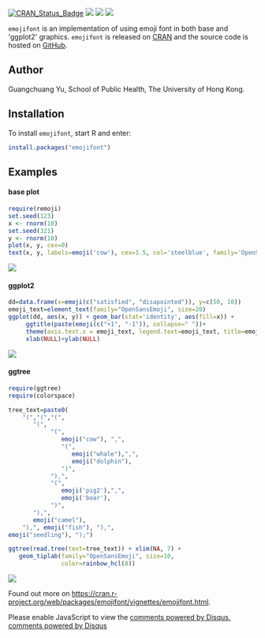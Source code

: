 <!-- addtoany:= -->

<link rel="stylesheet" href="https://guangchuangyu.github.io/css/font-awesome.min.css">


[![CRAN_Status_Badge](http://www.r-pkg.org/badges/version/emojifont?color=blue)](http://cran.r-project.org/package=emojifont)
![](http://cranlogs.r-pkg.org/badges/grand-total/emojifont?color=blue)
![](http://cranlogs.r-pkg.org/badges/emojifont?color=blue)
![](http://cranlogs.r-pkg.org/badges/last-week/emojifont?color=blue)

`emojifont` is an implementation of using emoji font in both base and
'ggplot2' graphics. `emojifont` is released on
[CRAN](https://cran.r-project.org/package=emojifont) and the source
code is hosted on <a href="https://github.com/GuangchuangYu/emojifont"><i class="fa fa-github fa-lg"></i> GitHub</a>.

## <i class="fa fa-user"></i> Author

Guangchuang Yu, School of Public Health, The University of Hong Kong.

## <i class="fa fa-download"></i> Installation

To install `emojifont`, start R and enter:

```r
install.packages("emojifont")
```

## <i class="fa fa-book"></i> Examples

#### <i class="fa fa-angle-double-right"></i> base plot

```r
require(remoji)
set.seed(123)
x <- rnorm(10)
set.seed(321)
y <- rnorm(10)
plot(x, y, cex=0)
text(x, y, labels=emoji('cow'), cex=1.5, col='steelblue', family='OpenSansEmoji')
```

![](https://raw.githubusercontent.com/GuangchuangYu/emojifont/master/vignettes/figures/base_emoji-1.png)

#### <i class="fa fa-angle-double-right"></i> ggplot2

```r
dd=data.frame(x=emoji(c("satisfied", "disapointed")), y=c(50, 10))
emoji_text=element_text(family="OpenSansEmoji", size=20)
ggplot(dd, aes(x, y)) + geom_bar(stat='identity', aes(fill=x)) +
     ggtitle(paste(emoji(c("+1", "-1")), collapse=" "))+
     theme(axis.text.x = emoji_text, legend.text=emoji_text, title=emoji_text) +
     xlab(NULL)+ylab(NULL)
```

![](http://guangchuangyu.github.io/blog_images/2015/Screenshot%202015-12-16%2011.10.51.png)


#### <i class="fa fa-angle-double-right"></i> ggtree

```r
require(ggtree)
require(colorspace)

tree_text=paste0(
    "(","(","(",
       "(",
            "(",
               emoji("cow"), ",",
               "(",
                  emoji("whale"),",",
                  emoji("dolphin"),
               ")",
            "),",
            "(",
               emoji('pig2'),",",
               emoji('boar'),
            ")",
       "),",
       emoji("camel"),
    "),", emoji("fish"), "),",
emoji("seedling"), ");")

ggtree(read.tree(text=tree_text)) + xlim(NA, 7) +
   geom_tiplab(family="OpenSansEmoji", size=10,
               color=rainbow_hcl(8))
```

![](https://raw.githubusercontent.com/GuangchuangYu/emojifont/master/vignettes/figures/ggtree_emoji-1.png)

Found out more on <https://cran.r-project.org/web/packages/emojifont/vignettes/emojifont.html>.


<div id="disqus_thread"></div>
<script type="text/javascript">

(function() {
    // Don't ever inject Disqus on localhost--it creates unwanted
    // discussions from 'localhost:1313' on your Disqus account...
    // if (window.location.hostname == "localhost")
    //     return;

    var dsq = document.createElement('script'); dsq.type = 'text/javascript'; dsq.async = true;
    var disqus_shortname = 'gcyu';
    dsq.src = '//' + disqus_shortname + '.disqus.com/embed.js';
    (document.getElementsByTagName('head')[0] || document.getElementsByTagName('body')[0]).appendChild(dsq);
})();
</script>
<noscript>Please enable JavaScript to view the <a href="http://disqus.com/?ref_noscript">comments powered by Disqus.</a></noscript>
<a href="http://disqus.com/" class="dsq-brlink">comments powered by <span class="logo-disqus">Disqus</span></a>
